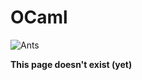 # OCaml

![Ants](https://media.giphy.com/media/MLYvQVgQ1RSA8/giphy.gif)

**This page doesn't exist \(yet\)**

